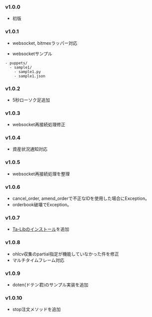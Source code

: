 ### v1.0.0

- 初版

### v1.0.1

- websocket, bitmexラッパー対応

- websocketサンプル
```
- puppets/
  - sample1/
    - sample1.py
    - sample1.json
```
### v1.0.2

- 5秒ローソク足追加

### v1.0.3

- websocket再接続処理修正

### v1.0.4

- 資産状況通知対応

### v1.0.5

- websocket再接続処理を整理

### v1.0.6

- cancel_order, amend_orderで不正なIDを使用した場合にException。
- orderbook破壊でException。

### v1.0.7

- [Ta-Libのインストール](./docs/04_indicator.md)を追加

### v1.0.8

- ohlcv収集のpartial指定が機能していなかった件を修正
- マルチタイムフレーム対応

### v1.0.9

- doten(ドテン君)のサンプル実装を追加

### v1.0.10

- stop注文メソッドを追加

